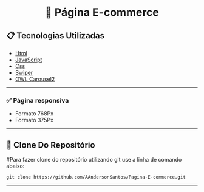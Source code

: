 <h1 align="center">🛒 Página E-commerce </h1>

## **📋 Tecnologias Utilizadas**

* [Html](https://developer.mozilla.org/pt-BR/docs/Web/Guide/HTML/HTML5)
* [JavaScript](https://developer.mozilla.org/pt-BR/docs/Web/JavaScript)
* [Css](https://developer.mozilla.org/pt-BR/docs/Web/CSS)
* [Swiper](https://swiperjs.com/)
* [OWL Carousel2](https://owlcarousel2.github.io/OwlCarousel2/)
---

### **✅ Página responsiva**
* Formato 768Px 
* Formato 375Px 
---

## **💾 Clone Do Repositório**
#Para fazer clone do repositório utilizando git use a linha de comando abaixo:
```
git clone https://github.com/AAndersonSantos/Pagina-E-commerce.git
```
---